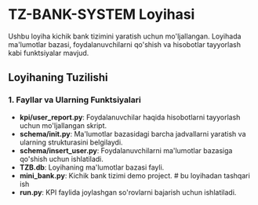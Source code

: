 # TZ-BANK-SYSTEM Loyihasi

Ushbu loyiha kichik bank tizimini yaratish uchun mo'ljallangan. Loyihada ma'lumotlar bazasi, foydalanuvchilarni qo'shish va hisobotlar tayyorlash kabi funktsiyalar mavjud.

## Loyihaning Tuzilishi

### 1. Fayllar va Ularning Funktsiyalari

- **kpi/user_report.py**: Foydalanuvchilar haqida hisobotlarni tayyorlash uchun mo'ljallangan skript.
- **schema/__init__.py**: Ma'lumotlar bazasidagi barcha jadvallarni yaratish va ularning strukturasini belgilaydi.
- **schema/insert_user.py**: Foydalanuvchilarni ma'lumotlar bazasiga qo'shish uchun ishlatiladi.
- **TZB.db**: Loyihaning ma'lumotlar bazasi fayli.
- **mini_bank.py**: Kichik bank tizimi demo project. # bu loyihadan tashqari ish
- **run.py**: KPI faylida joylashgan so'rovlarni bajarish uchun ishlatiladi.


   

